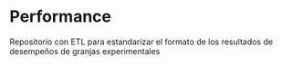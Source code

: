 # Performance
Repositorio con ETL para estandarizar el formato de los resultados de desempeños de granjas experimentales
